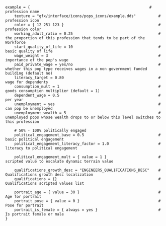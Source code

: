 ﻿    example = {														# profession name
        texture = "gfx/interface/icons/pops_icons/example.dds"			# profession icon
        color = { 12 251 123 }											# profession color
		working_adult_ratio = 0.25										# the proportion of this profession that tends to be part of the Workforce
        start_quality_of_life = 10										# basic quality of life
        wage_weight = 3													# importance of the pop's wage
        paid_private_wage = yes/no										# whether this pop type receives wages in a non government funded building (default no)
        literacy_target = 0.80											# wage for dependents
        consumption_mult = 1											# goods consumption multiplier (default = 1)
        dependent_wage = 0.5											# per year
        unemployment = yes												# can pop be unemployed
        unemployment_wealth = 5											# unemployed pops whose wealth drops to or below this level switches to this profession
        
        # 50% - 100% politically engaged
        political_engagement_base = 0.5									# basic political engagement
        political_engagement_literacy_factor = 1.0						# literacy to political engagement 
        
        political_engagement_mult = { value = 1	}						# scripted value to escalate dynamic terrain value
        
        qualifications_growth_desc = "ENGINEERS_QUALIFICATIONS_DESC"	# Qualifications growth desc localization
        qualifications = {}												# Qualifications scripted values list
    
        portrait_age = { value = 30 }									# Age for portrait
        portrait_pose = { value = 0 }									# Pose for portrait
        portrait_is_female = { always = yes }							# Is portrait female or male
    }
